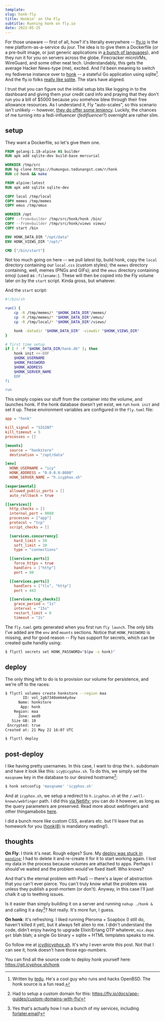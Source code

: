 ```yaml
---
template:
slug: honk-fly
title: Honkin' on the Fly
subtitle: Running honk on fly.io
date: 2022-05-25
---
```


For those unaware -- first of all, how? it's literally everywhere --
[fly.io](https://fly.io) is the new platform-as-a-service du jour. The
idea is to give them a Dockerfile (or a pre-built image, or just generic
applications in [a bunch of
languages](https://fly.io/docs/getting-started/#language-guides)), and
they run it for you on servers across the globe. Firecracker microVMs,
WireGuard, and some other neat tech. Understandably, this gets the
average Hacker News-type (me), excited. And I'd been meaning to switch
my fediverse instance over to
[honk](https://humungus.tedunangst.com/r/honk) -- a stateful Go
application using sqlite[^1]. And the fly.io folks [really like
sqlite](https://fly.io/blog/all-in-on-sqlite-litestream/). The stars
have aligned.

[^1]: Written by [tedu](https://honk.tedunangst.com/u/tedu). He's a cool
      guy who runs and hacks OpenBSD. The honk source is a fun read.

I trust that you can figure out the initial setup bits like logging in
to the dashboard and giving them your credit card info and praying that
they don't run you a bill of $5000 because you somehow blew through
their free allowance resources. As I understand it, Fly "auto-scales",
so this scenario isn't unlikely -- however, [they do offer some
leniency](https://news.ycombinator.com/item?id=31392497). Luckily, the
chances of me turning into a fedi-influencer (_fedifluencer_?) overnight
are rather slim.

## setup

They want a Dockerfile, so let's give them one.

```dockerfile
FROM golang:1.18-alpine AS builder
RUN apk add sqlite-dev build-base mercurial

WORKDIR /tmp/src
RUN hg clone https://humungus.tedunangst.com/r/honk 
RUN cd honk && make

FROM alpine:latest
RUN apk add sqlite sqlite-dev

COPY local /tmp/local
COPY memes /tmp/memes
COPY emus /tmp/emus

WORKDIR /opt
COPY --from=builder /tmp/src/honk/honk /bin/
COPY --from=builder /tmp/src/honk/views views/
COPY start /bin

ENV HONK_DATA_DIR "/opt/data"
ENV HONK_VIEWS_DIR "/opt/"

CMD ["/bin/start"]
```

Not too much going on here -- we pull latest tip, build honk, copy the
`local` directory containing our `local.css` (custom styles); the
`memes` directory containing, well, memes (PNGs and GIFs); and the
`emus` directory containing emoji (used as `:filename:`). These will
then be copied into the Fly volume later on by the `start` script. Kinda
gross, but whatever.

And the `start` script:

```sh
#!/bin/sh

run() {
    cp -R /tmp/memes/* "$HONK_DATA_DIR"/memes/
    cp -R /tmp/memes/* "$HONK_DATA_DIR"/emus/
    cp -R /tmp/local/* "$HONK_DATA_DIR"/views/

    honk -datadir "$HONK_DATA_DIR" -viewdir "$HONK_VIEWS_DIR"
}

# first time setup
if [ ! -f "$HONK_DATA_DIR/honk.db" ]; then
    honk init <<-EOF
    $HONK_USERNAME
    $HONK_PASSWORD
    $HONK_ADDRESS
    $HONK_SERVER_NAME
    EOF
fi

run
```

This simply copies our stuff from the container into the volume, and
launches honk. If the honk database doesn't yet exist, we run `honk
init` and set it up. These environment variables are configured in the
`fly.toml` file:

```toml
app = "honk"

kill_signal = "SIGINT"
kill_timeout = 5
processes = []

[mounts]
  source = "honkstore"
  destination = "/opt/data"

[env]
  HONK_USERNAME = "icy"
  HONK_ADDRESS = "0.0.0.0:8080"
  HONK_SERVER_NAME = "h.icyphox.sh"

[experimental]
  allowed_public_ports = []
  auto_rollback = true

[[services]]
  http_checks = []
  internal_port = 8080
  processes = ["app"]
  protocol = "tcp"
  script_checks = []

  [services.concurrency]
    hard_limit = 50
    soft_limit = 20
    type = "connections"

  [[services.ports]]
    force_https = true
    handlers = ["http"]
    port = 80

  [[services.ports]]
    handlers = ["tls", "http"]
    port = 443

  [[services.tcp_checks]]
    grace_period = "1s"
    interval = "15s"
    restart_limit = 0
    timeout = "2s"
```

The `fly.toml` gets generated when you first run `fly launch`. The only
bits I've added are the `env` and `mounts` sections. Notice that
`HONK_PASSWORD` is missing, and for good reason -- Fly has support for
secrets, which can be created quite handily using:

```sh
$ flyctl secrets set HONK_PASSWORD="$(pw -s honk)"
```

## deploy

The only thing left to do is to provision our volume for persistence,
and we're off to the races:

```sh
$ flyctl volumes create honkstore --region maa
        ID: vol_1g67340omkm4ydxw
      Name: honkstore
       App: honk
    Region: maa
      Zone: aed0
   Size GB: 10
 Encrypted: true
Created at: 21 May 22 16:07 UTC

$ flyctl deploy
```

## post-deploy

I like having pretty usernames. In this case, I want to drop the `h.`
subdomain and have it look like this: `icy@icyphox.sh`. To do this, we
simply set the `masqname` key in the database to our desired
hostname[^2]:

```sh
$ honk setconfig 'masqname' 'icyphox.sh'
```

[^2]: Had to setup a custom domain for this: https://fly.io/docs/app-guides/custom-domains-with-fly/

And at `icyphox.sh`, we setup a redirect to `h.icyphox.sh` at the
`/.well-known/webfinger` path. I did this [via
Netlify](https://github.com/icyphox/site/commit/4bbc8335481a0466d7c23953b0f6057f97607ed1);
you can do it however, as long as the query parameters are preserved.
Read more about webfingers and other thingamabobs
[here](https://docs.joinmastodon.org/spec/webfinger/).

I did a bunch more like custom CSS, avatars etc. but I'll leave that as
homework for you
([honk(8)](https://humungus.tedunangst.com/r/honk/m/honk.8) is mandatory
reading!).

## thoughts

**On Fly**: I think it's neat. Rough edges? Sure. My [deploy was stuck
in
`pending`](https://community.fly.io/t/app-stuck-in-pending-in-maa-region/5280);
I had to delete it and re-create it for it to start working again. I
lost my data in the process because volumes are attached to apps.
Perhaps I should've waited and the problem would've fixed itself. Who
knows? 

And that's the eternal problem with PaaS -- there's a layer of
abstraction that you can't ever pierce. You can't truly know what the
problem was unless they publish a post-mortem (or don't). Anyway, in
this case I'll just chalk it up to teething issues.

Is it easier than simply building it on a server and running `nohup
./honk &` and calling it a day[^3]? Not really. It's more fun, I guess.

[^3]: Yes that's actually how I run a bunch of my services, including
      [forlater.email](https://forlater.email)!

**On honk**: It's refreshing. I liked running Pleroma + Soapbox (I still
do, haven't killed it yet), but it always felt alien to me. I didn't
understand the code, didn't enjoy having to upgrade Elixir/Erlang OTP
whatever, `mix.deps get` blah blah; a single Go binary + sqlite + HTML
templates speaks to me.

Go follow me at [icy@icyphox.sh](https://h.icyphox.sh/u/icy). It's why I
even wrote this post. Not that I can see it, honk doesn't have those
ego-numbers.

You can find all the source code to deploy honk yourself here:
https://git.icyphox.sh/honk
